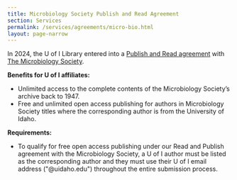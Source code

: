 ```yaml
---
title: Microbiology Society Publish and Read Agreement
section: Services
permalink: /services/agreements/micro-bio.html
layout: page-narrow
---
```


In 2024, the U of I Library entered into a [Publish and Read agreement](https://www.microbiologyresearch.org/publish-and-read) with [The Microbiology Society](https://uidaho.idm.oclc.org/login?url=https://www.microbiologyresearch.org/). 

**Benefits for U of I affiliates:**

- Unlimited access to the complete contents of the Microbiology Society’s archive back to 1947. 
- Free and unlimited open access publishing for authors in Microbiology Society titles where the corresponding author is from the University of Idaho. 

**Requirements:**

- To qualify for free open access publishing under our Read and Publish agreement with the Microbiology Society, a U of I author must be listed as the corresponding author and they must use their U of I email address ("@uidaho.edu") throughout the entire submission process. 
